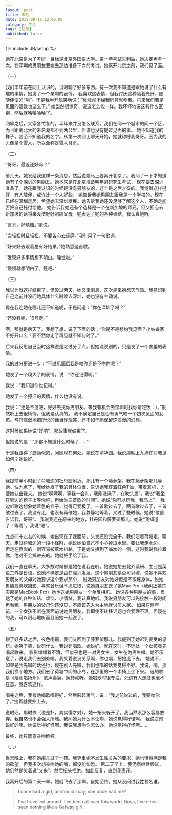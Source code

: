 ```yaml
---
layout: post
title: 未名
date: 2015-08-16 12:00:00
category: 生活
tags: [记录]
published: false
---
```

{% include JB/setup %}

她在北京是为了考研，目标是北京外国语大学。第一年考试失利后，她决定再考一次。在深圳的男朋友要她去那边准备下次的考试。她离开北京之前，我们见了面。

<!--more-->

（一）

我们半年前在网上认识的，当时聊了好多东西。有一次我不知道是跟她说了什么有趣的事情，她发了一个亲吻的表情。
我喜欢这表情，但我讨厌这种隔着光纤、随随便便的“吻”。于是我半开玩笑地说：“你竟然不经我同意就吻我。将来我们若是见面的话我也这么干。”
她当然很惊奇，说这怎么能一样。我坏坏地说这有什么区别，然后就哈哈哈哈了。

网聊之后，大家各忙各的，半年来并没怎么联系。我们在同一个城市的同一个区，而且距离北大的未名湖都不到两公里，但谁也没有提过见面的事。
她不知道我的样子，甚至不知道我的名字。从第一次网上聊天开始，她就称呼我哥哥。因为我的头像是个雪人，所以全称是雪人哥哥。

（二）

“哥哥，最近还好吗？”

前几天，她发给我这样一条消息，然后说她马上要离开北京了。我问了一下才知道她有了个深圳的男朋友。她本来是在北京准备明年的研究生考试，
现在要去深圳准备了。她在跟我认识的时候是没有男朋友的，这个是之后才交的。我觉得这样挺好，有人陪伴，或许比一个人好些。
她告诉我她男朋友跟我是一个学校的，现在已经在深圳定居，希望她去深圳发展。她告诉我她还没足够了解这个人，不确定能否把自己托付给他。
她告诉我她还有个选择是一个在新加坡的师兄，但又担心去新加坡的话将来没法好好照顾父母。她表达了她的各种纠结，我认真地听。

“哥哥，好烦恼。”她说。

“当轻松时且轻松，不要苦心去琢磨。”我引用了一句歌词。

“好来好去跟着总有好结果。”她熟悉这首歌。

“发现好多事情想不明白。睡觉啦。”

“慢慢就想明白了。睡吧。”

（三）

我以为就这样结束了。但没过两天，她又来消息，这次是来抱怨天气热。我意识到自己之前并没问她具体什么时候去深圳，她也没有主动说。

现在我连她在哪儿还不知道呢，于是问道：“你在深圳了吗？”

“还没有呢，16号走。”

啊，那就是后天了。我想了想，说了下面的话：“你是不是想约我见面？小姑娘家不好开口么？要不然你走了再见就不知何时了。”

后来我反思自己当时这样说是太过分了点。但她没说别的，只是发了一个害羞的表情。

我的过分更进一步：“不过见面后我是吻你还是不吻你呢？”

她发了一个糗大了的表情，说：“你还记得啊。”

我说：“我知道你也记得。”

她发了一个擦汗的表情，什么也没有说。

我说：“还是不见吧，好好去找你男朋友。等我有机会去深圳时找你请吃饭：）。”虽然听上去很矫情，但我是认真的。
我不确定自己是否有勇气吻一个初次见面的女孩。与其懦弱地把所说的话当作玩笑，还不如干脆保留这浪漫的幻想。

这时候如果她说“好吧”，那故事就结束了。

但她说的是：“那都不知道什么时候了……”

于是我跟得了鼓励似的，问她现在何处。她说在清华园。我说那晚上九点在荷塘见如何？她说好。

（四）

我提前半小时到了荷塘边的牡丹园附近。那儿有一个藤萝架，我在藤萝架那儿等她。快九点了，我给她发了我的具体位置，告诉她我穿着红色T恤，带着耳机，方便她认出我来。
她说“啊啊啊，等我一会儿，我刚洗澡了，在吹头发”。我说“我坐在旁边的椅子上等你吧，再给你三首歌的时间”。她说“你可以罚我，我马上”。
我边听歌边想象她着急的样子，觉得可爱极了。一首歌过去了，两首歌过去了，三首歌过去了。我没有走，也没有再催她，我静静地等着。又过了些时候，她说“位置告诉我，哥哥”。
我说我还在原来的地方，牡丹园和藤萝架那儿。她说“我知道了！等着”。我说“嗯”。

九点四十左右的时候，她出现在了我面前，头发还没完全干。我们沿着荷塘走，聊天。走过荷塘边的一段小径时，她说她怕自己不小心掉进水里，要让我走水边。
但走在靠岸的一侧容易被草木挡路，于是她又换到了临水的一侧。这时我说我拉着你，绝对不会掉进去的。她就把手给了我。

我们一直在聊天。大多数时候都是她在说我在听。她说她想去北外读研、主业是英语二外是日语，说她不确定是否在深圳发展、这个男朋友是否可以嫁，说她不喜欢男朋友的父母对她要求这个要求那个，
说她男朋友对她好但是不锻炼身体，说她男朋友喜欢摄影、喜欢音乐但不思进取，说她男朋友送了她Mac Pro（我纠正她其实那是MacBook Pro）她也送她男朋友一个单反相机。
她说各种男朋友的事，表达了她的各种纠结、烦恼、小情绪，我认真地听。我说男朋友可以先接触一段时间再看嘛，男朋友的父母你还没见，不应该先入为主地就讨厌人家。
如果在两年前，一个女孩不断在我面前说她男朋友，我即使不转移话题也会爱理不理。但现在的我，可以耐心地听而且陪她一起说了。

（五）

聊了好多话之后，夜色阑珊，我们又回到了藤萝架那儿。我提到了她迟到要受的惩罚。她笑了笑，说罚什么。我说罚唱歌。她说好。就在这时，不远处一个女孩竟先唱起歌来。
影影绰绰看不清，但似乎也是一对男女生，女生在为男生唱。她不乐意了，说走我们去别处唱。我笑着说没关系啊，你也唱，把她比下去。
她说不，如果是我先唱的话还行，现在别人先唱，我们也唱的话我觉得不好。我说，嗯，那我们换个地方。我们去了荷塘中间的小岛，在那里的一个木椅上坐下来。
选的歌是《烟雨唱扬州》，歌声袅袅，婉转动听。她唱歌时很专注，旁边有人走过也毫不在意。我喜欢这样。

唱完之后，我夸她唱歌唱得好，然后鼓起勇气，说：“我之前说过的，我要吻你了。”接着就要扑上去。

说时迟，那时快（说是扑，其实慢才对），她一扭头躲开了。我当然没那么容易放弃。我自然也不会强人所难。我问她为什么不让吻，她说觉得好怪啊。
我说之前说好的嘛，她说觉得好怪啊。我说我想吻你怎么办，她说觉得好怪啊……

最终，她只同意亲吻脸颊。

（六）

当天晚上，我在她那儿过了一夜。我尊重她不发生性关系的要求，她也懂得满足我的欲望。但我多次想亲吻她的嘴，都没能如愿。
第二天早上，我仍然继续尝试，她仍然是笑着说“又来”，然后扭头拒绝。如此反复，直到我离开。

我离开后的第二天一早，她就飞去了深圳。自始至终，她从没问过我姓甚名谁。

> I once had a girl, or should I say, she once had me?

> I've travelled around. I've been all over this world. Boys, I've never seen nothing like a Galway girl.